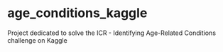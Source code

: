 # age_conditions_kaggle
Project dedicated to solve the ICR - Identifying Age-Related Conditions challenge on Kaggle
